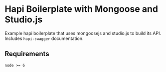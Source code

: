 # Hapi Boilerplate with Mongoose and Studio.js

Example hapi boilerplate that uses mongoosejs and studio.js to build its API. Includes `hapi-swagger` documentation.

## Requirements

`node >= 6`

